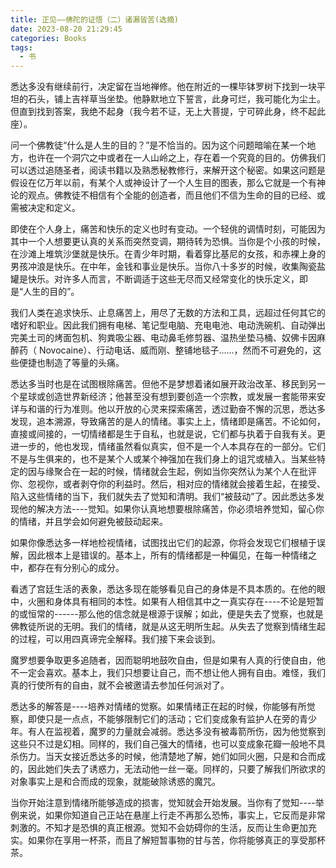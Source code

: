 ```yaml
---
title: 正见——佛陀的证悟（二）诸漏皆苦(选摘)
date: 2023-08-20 21:29:45
categories: Books
tags:
  - 书
---
```

悉达多没有继续前行，决定留在当地禅修。他在附近的一棵毕钵罗树下找到一块平坦的石头，铺上吉祥草当坐垫。他静默地立下誓言，此身可烂，我可能化为尘土。但直到找到答案，我绝不起身（我今若不证，无上大菩提，宁可碎此身，终不起此座）。

问一个佛教徒“什么是人生的目的？”是不恰当的。因为这个问题暗喻在某一个地方，也许在一个洞穴之中或者在一人山岭之上，存在着一个究竟的目的。仿佛我们可以透过追随圣者，阅读书籍以及熟悉秘教修行，来解开这个秘密。如果这问题是假设在亿万年以前，有某个人或神设计了一个人生目的图表，那么它就是一个有神论的观点。佛教徒不相信有个全能的创造者，而且他们不信为生命的目的已经、或需被决定和定义。

即使在个人身上，痛苦和快乐的定义也时有变动。一个轻佻的调情时刻，可能因为其中一个人想要更认真的关系而突然变调，期待转为恐惧。当你是个小孩的时候，在沙滩上堆筑沙堡就是快乐。在青少年时期，看着穿比基尼的女孩，和赤裸上身的男孩冲浪是快乐。在中年，金钱和事业是快乐。当你八十多岁的时候，收集陶瓷盐罐是快乐。对许多人而言，不断调适于这些无尽而又经常变化的快乐定义，即是“人生的目的”。

我们人类在追求快乐、止息痛苦上，用尽了无数的方法和工具，远超过任何其它的嗜好和职业。因此我们拥有电梯、笔记型电脑、充电电池、电动洗碗机、自动弹出完美土司的烤面包机、狗粪吸尘器、电动鼻毛修剪器、温热坐垫马桶、奴佛卡因麻醉药（ Novocaine）、行动电话、威而刚、整铺地毯子……，然而不可避免的，这些便捷也制造了等量的头痛。

悉达多当时也是在试图根除痛苦。但他不是梦想着诸如展开政治改革、移民到另一个星球或创造世界新经济；他甚至没有想到要创造一个宗教，或发展一套能带来安详与和谐的行为准则。他以开放的心灵来探索痛苦，透过勤奋不懈的沉思，悉达多发现，追本溯源，导致痛苦的是人的情绪。事实上上，情绪即是痛苦。不论如何，直接或间接的，一切情绪都是生于自私，也就是说，它们都与执着于自我有关。更进一步的，他也发现，情绪虽然看似真实，但不是一个人本具存在的一部分。它们不是与生俱来的，也不是某个人或某个神强加在我们身上的诅咒或植入。当某些特定的因与缘聚合在一起的时候，情绪就会生起，例如当你突然认为某个人在批评你、忽视你，或者剥夺你的利益时。然后，相对应的情绪就会接着生起，在接受、陷入这些情绪的当下，我们就失去了觉知和清明。我们“被鼓动”了。因此悉达多发现他的解决方法----觉知。如果你认真地想要根除痛苦，你必须培养觉知，留心你的情绪，并且学会如何避免被鼓动起来。

如果你像悉达多一样地检视情绪，试图找出它们的起源，你将会发现它们根植于误解，因此根本上是错误的。基本上，所有的情绪都是一种偏见，在每一种情绪之中，都存在有分别心的成分。

看透了宫廷生活的表象，悉达多现在能够看见自己的身体是不具本质的。在他的眼中，火圈和身体具有相同的本性。如果有人相信其中之一真实存在----不论是短暂的或恒常的------那么他的信念就是根源于误解；如此，便是失去了觉察，也就是佛教徒所说的无明。我们的情绪，就是从这无明所生起。从失去了觉察到情绪生起的过程，可以用四真谛完全解释。我们接下来会谈到。

魔罗想要争取更多追随者，因而聪明地鼓吹自由，但是如果有人真的行使自由，他不一定会喜欢。基本上，我们只想要让自己，而不想让他人拥有自由。难怪，我们真的行使所有的自由，就不会被邀请去参加任何派对了。

悉达多的解答是----培养对情绪的觉察。如果情绪正在起的时候，你能够有所觉察，即使只是一点点，不能够限制它们的活动；它们变成象有监护人在旁的青少年。有人在监视着，魔罗的力量就会减弱。悉达多没有被毒箭所伤，因为他觉察到这些只不过是幻相。同样的，我们自己强大的情绪，也可以变成象花瓣一般地不具杀伤力。当天女接近悉达多的时候，他清楚地了解，她们如同火圈，只是和合而成的，因此她们失去了诱惑力，无法动他一丝一毫。同样的，只要了解我们所欲求的对象事实上是和合而成的现象，就能破除诱惑的魔咒。

当你开始注意到情绪所能够造成的损害，觉知就会开始发展。当你有了觉知----举例来说，如果你知道自己正站在悬崖上行走不再那么恐怖，事实上，它反而是非常刺激的。不知才是恐惧的真正根源。觉知不会妨碍你的生活，反而让生命更加充实。如果你在享用一杯茶，而且了解短暂事物的甘与苦，你将能够真正的享受那杯茶。

